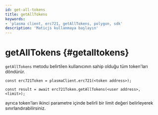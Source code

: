 ```yaml
---
id: get-all-tokens
title: getAllTokens
keywords:
- 'plasma client, erc721, getAllTokens, polygon, sdk'
description: 'Maticjs kullanmaya başlayın'
---
```


# getAllTokens {#getalltokens}

`getAllTokens` metodu belirtilen kullanıcının sahip olduğu tüm token'ları döndürür.

```
const erc721Token = plasmaClient.erc721(<token address>);

const result = await erc721Token.getAllTokens(<user address>, <limit>);

```

ayrıca token'ları ikinci parametre içinde belirli bir limit değeri belirleyerek sınırlandırabilirsiniz.
